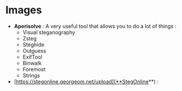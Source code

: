 # Images
- **Aperisolve** : A very useful tool that allows you to do a lot of things :
  - Visual steganography
  - Zsteg
  - Steghide
  - Outguess
  - ExifTool
  - Binwalk
  - Foremost
  - Strings
- [https://stegonline.georgeom.net/upload](**StegOnline**) :

